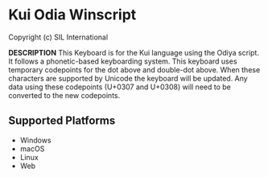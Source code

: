 Kui Odia Winscript 
====================

Copyright (c) SIL International


__DESCRIPTION__
This Keyboard is for the Kui language using the Odiya script. It follows a phonetic-based keyboarding system. This keyboard uses temporary codepoints for the dot above and double-dot above. When these characters are supported by Unicode the keyboard will be updated. Any data using these codepoints (U+0307 and U+0308) will need to be converted to the new codepoints.

## Supported Platforms
 * Windows
 * macOS
 * Linux
 * Web
 
